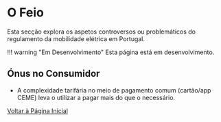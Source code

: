 # O Feio

Esta secção explora os aspetos controversos ou problemáticos do regulamento da mobilidade elétrica em Portugal.

!!! warning "Em Desenvolvimento"
    Esta página está em desenvolvimento.


## Ónus no Consumidor

- A complexidade tarifária no meio de pagamento comum (cartão/app CEME) leva o utilizar a pagar mais do que o necessário.
 



[Voltar à Página Inicial](../index.md)

